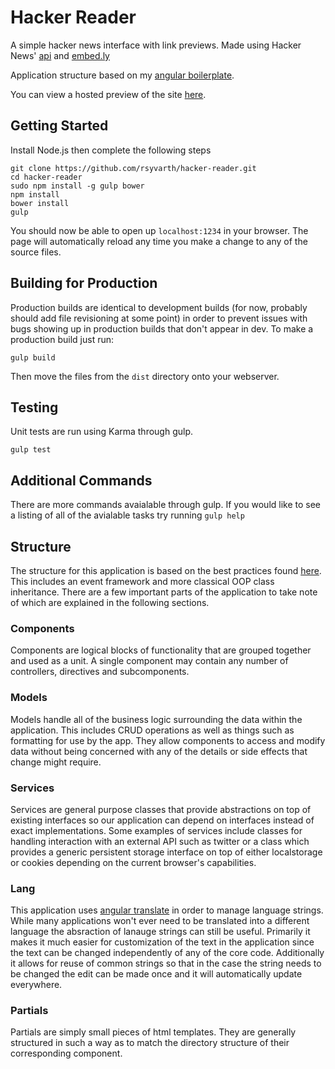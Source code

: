 # Hacker Reader
A simple hacker news interface with link previews. Made using Hacker News' [api](https://github.com/HackerNews/API) and [embed.ly](http://embed.ly/)

Application structure based on my [angular boilerplate](https://github.com/rsyvarth/angular-boilerplate).

You can view a hosted preview of the site [here](http://hacker-reader.syvarth.com/).

## Getting Started
Install Node.js then complete the following steps
```
git clone https://github.com/rsyvarth/hacker-reader.git
cd hacker-reader
sudo npm install -g gulp bower
npm install
bower install
gulp
```
You should now be able to open up `localhost:1234` in your browser. The page 
will automatically reload any time you make a change to any of the source files.

## Building for Production
Production builds are identical to development builds (for now, probably should 
add file revisioning at some point) in order to prevent issues with bugs showing
up in production builds that don't appear in dev. To make a production build just
run:
```
gulp build
```
Then move the files from the `dist` directory onto your webserver.

## Testing
Unit tests are run using Karma through gulp.
```
gulp test
```

## Additional Commands
There are more commands avaialable through gulp. If you would like to see a listing
of all of the avialable tasks try running `gulp help`

## Structure
The structure for this application is based on the best practices found [here](https://github.com/trochette/Angular-Design-Patterns-Best-Practices).
This includes an event framework and more classical OOP class inheritance. There are a 
few important parts of the application to take note of which are explained in the following
sections.

### Components
Components are logical blocks of functionality that are grouped together and used as a unit.
A single component may contain any number of controllers, directives and subcomponents. 

### Models
Models handle all of the business logic surrounding the data within the application.
This includes CRUD operations as well as things such as formatting for use by the app.
They allow components to access and modify data without being concerned with any of 
the details or side effects that change might require.

### Services
Services are general purpose classes that provide abstractions on top of existing interfaces
so our application can depend on interfaces instead of exact implementations. Some examples 
of services include classes for handling interaction with an external API such as twitter
or a class which provides a generic persistent storage interface on top of either localstorage
or cookies depending on the current browser's capabilities.

### Lang
This application uses [angular translate](http://angular-translate.github.io/) in order to
manage language strings. While many applications won't ever need to be translated into a 
different language the absraction of lanauge strings can still be useful. Primarily it 
makes it much easier for customization of the text in the application since the text
can be changed independently of any of the core code. Additionally it allows for reuse
of common strings so that in the case the string needs to be changed the edit can be made 
once and it will automatically update everywhere.

### Partials
Partials are simply small pieces of html templates. They are generally structured in such
a way as to match the directory structure of their corresponding component.